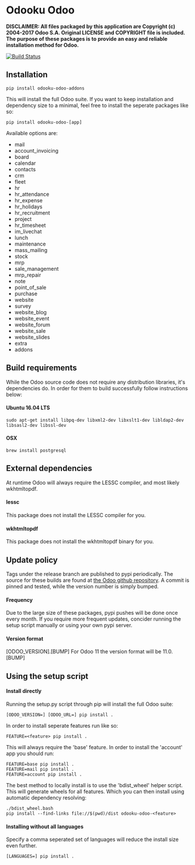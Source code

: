 Odooku Odoo
===========

**DISCLAIMER: All files packaged by this application are Copyright (c) 2004-2017 Odoo S.A. Original LICENSE and COPYRIGHT file is included. The purpose of these packages is to provide an easy and reliable installation method for Odoo.**

[![Build Status](https://travis-ci.org/odooku/odooku-odoo.svg?branch=11.0)](https://travis-ci.org/odooku/odooku-odoo)

## Installation

```
pip install odooku-odoo-addons
```

This will install the full Odoo suite. If you want to keep installation and dependency size to a minimal, feel free to install the seperate packages like so:

```
pip install odooku-odoo-[app]
```

Available options are:

- mail
- account_invoicing
- board
- calendar
- contacts
- crm
- fleet
- hr
- hr_attendance
- hr_expense
- hr_holidays
- hr_recruitment
- project
- hr_timesheet
- im_livechat
- lunch
- maintenance
- mass_mailing
- stock
- mrp
- sale_management
- mrp_repair
- note
- point_of_sale
- purchase
- website
- survey
- website_blog
- website_event
- website_forum
- website_sale
- website_slides
- extra
- addons

## Build requirements

While the Odoo source code does not require any distribution libraries, it's dependencies do. In order for them to build successfully follow instructions below:

#### Ubuntu 16.04 LTS
```
sudo apt-get install libpq-dev libxml2-dev libxslt1-dev libldap2-dev libsasl2-dev libssl-dev
```

#### OSX
```
brew install postgresql
```

## External dependencies

At runtime Odoo will always require the LESSC compiler, and most likely wkhtmltopdf.

#### lessc
This package does not install the LESSC compiler for you.

#### wkhtmltopdf
This package does not install the wkhtmltopdf binary for you.

## Update policy

Tags under the release branch are published to pypi periodically. The source for these builds are found at [the Odoo github repository](https://github.com/odoo/odoo). A commit is pinned and tested, while the version number is simply bumped. 

#### Frequency
Due to the large size of these packages, pypi pushes will be done once every month. If you require more frequent updates, concider running the setup script manually or using your own pypi server. 

#### Version format
[ODOO_VERSION].[BUMP] For Odoo 11 the version format will be 11.0.[BUMP]

## Using the setup script

#### Install directly 

Running the setup.py script through pip will install the full Odoo suite:

```
[ODOO_VERSION=] [ODOO_URL=] pip install .
```

In order to install seperate features run like so:

```
FEATURE=<feature> pip install .
```

This will always require the 'base' feature. In order to install the 'account'
app you should run:

```
FEATURE=base pip install .
FEATURE=mail pip install .
FEATURE=account pip install .
```

The best method to locally install is to use the 'bdist_wheel' helper script.
This will generate wheels for all features. Which you can then install using
automatic dependency resolving:

```
./bdist_wheel.bash
pip install --find-links file://$(pwd)/dist odooku-odoo-<feature>
```

#### Installing without all languages

Specify a comma seperated set of languages will reduce the install size 
even further.

```
[LANGUAGES=] pip install .
```